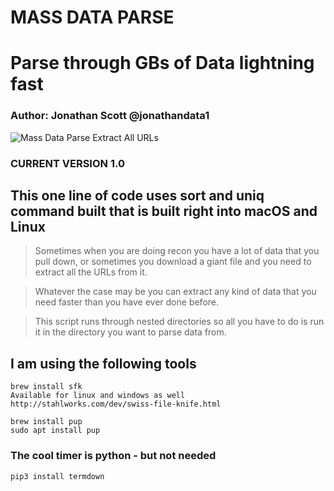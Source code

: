 # MASS DATA PARSE
# Parse through GBs of Data lightning fast
### Author: Jonathan Scott  @jonathandata1
![Mass Data Parse Extract All URLs](https://i.postimg.cc/TPRnRKqK/Untitled-design-Max-Quality-60.jpg)
### CURRENT VERSION 1.0

## This one line of code uses sort and uniq command built that is built right into macOS and Linux
> Sometimes when you are doing recon you have a lot of data that you pull down, or sometimes you download a giant file and you need to extract all the URLs from it. 

>Whatever the case may be you can extract any kind of data that you need faster than you have ever done before. 

>This script runs through nested directories so all you have to do is run it in the directory you want to parse data from.



## I am using the following tools

```
brew install sfk
Available for linux and windows as well
http://stahlworks.com/dev/swiss-file-knife.html
```
```
brew install pup
sudo apt install pup
```

### The cool timer is python - but not needed 
```
pip3 install termdown
```



